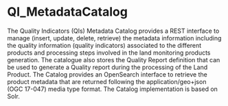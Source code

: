 # QI_MetadataCatalog

The Quality Indicators (QIs)  Metadata Catalog provides a REST interface to manage (insert, update, delete, retrieve) the metadata information including the quality information (quality indicators) 
associated to the different products and processing steps involved in the land monitoring products generation. The catalogue also stores the Quality Report definition that can be used to generate a Quality report
during the processing of the Land Product.
The Catalog provides an OpenSearch interface to retrieve the product metadata that are returned following the application/geo+json (OGC 17-047) media type format.
The Catalog implementation is based on Solr.

